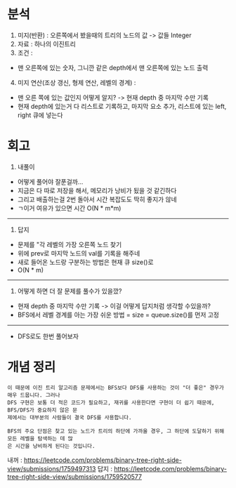 # 분석

1. 미지(반환) : 오른쪽에서 봤을때의 트리의 노드의 값 -> 값들 Integer 
2. 자료 : 하나의 이진트리
3. 조건 :
- 맨 오른쪽에 있는 숫자, 그니깐 같은 depth에서 맨 오른쪽에 있는 노드 출력
4. 미지 연산(조상 갱신, 형제 연산, 레벨의 경계) : 
- 맨 오른 쪽에 있는 값인지 어떻게 알지? -> 현재 depth 중 마지막 수만 기록
- 현재 depth에 있는거 다 리스트로 기록하고, 마지막 요소 추가, 리스트에 있는 left, right 큐에 넣는다

# 회고

1. 내풀이
- 어떻게 풀어야 잘푼걸까...
- 지금은 다 따로 저장을 해서, 메모리가 낭비가 됬을 것 같긴하다
- 그리고 배출하는걸 2번 돌아서 시간 복잡도도 딱히 좋지가 않네
- ㄱ이거 여유가 있으면 시간 O(N * m*m)


---
1. 답지
- 문제를 "각 레벨의 가장 오른쪽 노드 찾기
- 위에 prev로 마지막 노드의 val를 기록을 해주네
- 새로 들어온 노드랑 구분하는 방법은 현재 큐 size()로
- O(N * m)
---

1. 어떻게 하면 더 잘 문제를 풀수가 있을깠?
- 현재 depth 중 마지막 수만 기록 -> 이걸 어떻게 답지처럼 생각할 수있을까?
- BFS에서 레벨 경계를 아는 가장 쉬운 방법 = size = queue.size()를 먼저 고정

---
- DFS로도 한번 풀어보자


# 개념 정리

```text
이 때문에 이진 트리 알고리즘 문제에서는 BFS보다 DFS를 사용하는 것이 "더 좋은" 경우가 매우 드뭅니다. 그러나
DFS 구현은 보통 더 적은 코드가 필요하고, 재귀를 사용한다면 구현이 더 쉽기 때문에, BFS/DFS가 중요하지 않은 문
제에서는 대부분의 사람들이 결국 DFS를 사용합니다.

BFS의 주요 단점은 찾고 있는 노드가 트리의 하단에 가까울 경우, 그 하단에 도달하기 위해 모든 레벨을 탐색하는 데 많
은 시간을 낭비하게 된다는 것입니다.
```


내꺼 : https://leetcode.com/problems/binary-tree-right-side-view/submissions/1759497313
답지 : https://leetcode.com/problems/binary-tree-right-side-view/submissions/1759520577